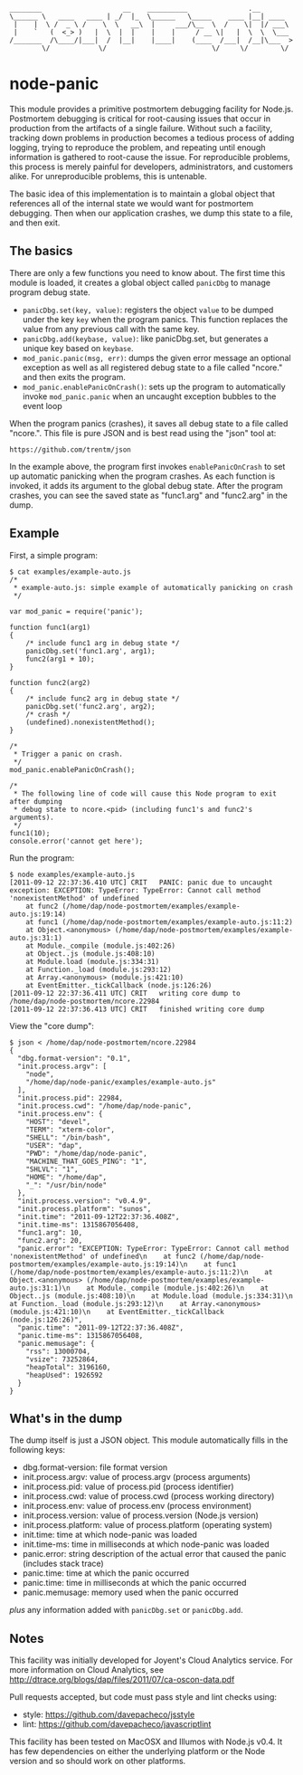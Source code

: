 ```
________                    __    __________               .__        
\______ \   ____   ____ | _/  |_  \______   \_____    ____ |__| ____  
 |    |  \ /  _ \ /    \  \   __\  |     ___/\__  \  /    \|  |/ ___\ 
 |    `   (  <_> )   |  \  |  |    |    |     / __ \|   |  \  \  \___ 
/_______  /\____/|___|  /  |__|    |____|    (____  /___|  /__|\___  >
        \/            \/                          \/     \/        \/ 
```

node-panic
===============

This module provides a primitive postmortem debugging facility for Node.js.
Postmortem debugging is critical for root-causing issues that occur in
production from the artifacts of a single failure.  Without such a facility,
tracking down problems in production becomes a tedious process of adding
logging, trying to reproduce the problem, and repeating until enough information
is gathered to root-cause the issue.  For reproducible problems, this process is
merely painful for developers, administrators, and customers alike.  For
unreproducible problems, this is untenable.

The basic idea of this implementation is to maintain a global object that
references all of the internal state we would want for postmortem debugging.
Then when our application crashes, we dump this state to a file, and then exit.


The basics
----------

There are only a few functions you need to know about.  The first time this
module is loaded, it creates a global object called `panicDbg` to manage program
debug state.

* `panicDbg.set(key, value)`: registers the object `value` to be dumped under
  the key `key` when the program panics.  This function replaces the value from
  any previous call with the same key.
* `panicDbg.add(keybase, value)`: like panicDbg.set, but generates a unique key
  based on `keybase`.
* `mod_panic.panic(msg, err)`: dumps the given error message an optional
  exception as well as all registered debug state to a file called
  "ncore.<pid>" and then exits the program.
* `mod_panic.enablePanicOnCrash()`: sets up the program to automatically invoke
  `mod_panic.panic` when an uncaught exception bubbles to the event loop

When the program panics (crashes), it saves all debug state to a file called
"ncore.<pid>".  This file is pure JSON and is best read using the "json" tool at:

    https://github.com/trentm/json

In the example above, the program first invokes `enablePanicOnCrash` to set up
automatic panicking when the program crashes.  As each function is invoked, it
adds its argument to the global debug state.  After the program crashes, you
can see the saved state as "func1.arg" and "func2.arg" in the dump.


Example
--------

First, a simple program:

    $ cat examples/example-auto.js 
    /*
     * example-auto.js: simple example of automatically panicking on crash
     */
    
    var mod_panic = require('panic');
    
    function func1(arg1)
    {
    	/* include func1 arg in debug state */
    	panicDbg.set('func1.arg', arg1);
    	func2(arg1 + 10);
    }
    
    function func2(arg2)
    {
    	/* include func2 arg in debug state */
    	panicDbg.set('func2.arg', arg2);
    	/* crash */
    	(undefined).nonexistentMethod();
    }
    
    /*
     * Trigger a panic on crash.
     */
    mod_panic.enablePanicOnCrash();
    
    /*
     * The following line of code will cause this Node program to exit after dumping
     * debug state to ncore.<pid> (including func1's and func2's arguments).
     */
    func1(10);
    console.error('cannot get here');


Run the program:

    $ node examples/example-auto.js 
    [2011-09-12 22:37:36.410 UTC] CRIT   PANIC: panic due to uncaught exception: EXCEPTION: TypeError: TypeError: Cannot call method 'nonexistentMethod' of undefined
        at func2 (/home/dap/node-postmortem/examples/example-auto.js:19:14)
        at func1 (/home/dap/node-postmortem/examples/example-auto.js:11:2)
        at Object.<anonymous> (/home/dap/node-postmortem/examples/example-auto.js:31:1)
        at Module._compile (module.js:402:26)
        at Object..js (module.js:408:10)
        at Module.load (module.js:334:31)
        at Function._load (module.js:293:12)
        at Array.<anonymous> (module.js:421:10)
        at EventEmitter._tickCallback (node.js:126:26)
    [2011-09-12 22:37:36.411 UTC] CRIT   writing core dump to /home/dap/node-postmortem/ncore.22984
    [2011-09-12 22:37:36.413 UTC] CRIT   finished writing core dump


View the "core dump":

    $ json < /home/dap/node-postmortem/ncore.22984
    {
      "dbg.format-version": "0.1",
      "init.process.argv": [
        "node",
        "/home/dap/node-panic/examples/example-auto.js"
      ],
      "init.process.pid": 22984,
      "init.process.cwd": "/home/dap/node-panic",
      "init.process.env": {
        "HOST": "devel",
        "TERM": "xterm-color",
        "SHELL": "/bin/bash",
        "USER": "dap",
        "PWD": "/home/dap/node-panic",
        "MACHINE_THAT_GOES_PING": "1",
        "SHLVL": "1",
        "HOME": "/home/dap",
        "_": "/usr/bin/node"
      },
      "init.process.version": "v0.4.9",
      "init.process.platform": "sunos",
      "init.time": "2011-09-12T22:37:36.408Z",
      "init.time-ms": 1315867056408,
      "func1.arg": 10,
      "func2.arg": 20,
      "panic.error": "EXCEPTION: TypeError: TypeError: Cannot call method 'nonexistentMethod' of undefined\n    at func2 (/home/dap/node-postmortem/examples/example-auto.js:19:14)\n    at func1 (/home/dap/node-postmortem/examples/example-auto.js:11:2)\n    at Object.<anonymous> (/home/dap/node-postmortem/examples/example-auto.js:31:1)\n    at Module._compile (module.js:402:26)\n    at Object..js (module.js:408:10)\n    at Module.load (module.js:334:31)\n    at Function._load (module.js:293:12)\n    at Array.<anonymous> (module.js:421:10)\n    at EventEmitter._tickCallback (node.js:126:26)",
      "panic.time": "2011-09-12T22:37:36.408Z",
      "panic.time-ms": 1315867056408,
      "panic.memusage": {
        "rss": 13000704,
        "vsize": 73252864,
        "heapTotal": 3196160,
        "heapUsed": 1926592
      }
    }


What's in the dump
------------------

The dump itself is just a JSON object.  This module automatically fills in the following keys:

* dbg.format-version: file format version
* init.process.argv: value of process.argv (process arguments)
* init.process.pid: value of process.pid (process identifier)
* init.process.cwd: value of process.cwd (process working directory)
* init.process.env: value of process.env (process environment)
* init.process.version: value of process.version (Node.js version)
* init.process.platform: value of process.platform (operating system)
* init.time: time at which node-panic was loaded
* init.time-ms: time in milliseconds at which node-panic was loaded
* panic.error: string description of the actual error that caused the panic (includes stack trace)
* panic.time: time at which the panic occurred
* panic.time: time in milliseconds at which the panic occurred
* panic.memusage: memory used when the panic occurred

*plus* any information added with `panicDbg.set` or `panicDbg.add`.


Notes
-----

This facility was initially developed for Joyent's Cloud Analytics service.
For more information on Cloud Analytics, see http://dtrace.org/blogs/dap/files/2011/07/ca-oscon-data.pdf

Pull requests accepted, but code must pass style and lint checks using:

* style: https://github.com/davepacheco/jsstyle
* lint: https://github.com/davepacheco/javascriptlint

This facility has been tested on MacOSX and Illumos with Node.js v0.4.  It has
few dependencies on either the underlying platform or the Node version and so
should work on other platforms.
